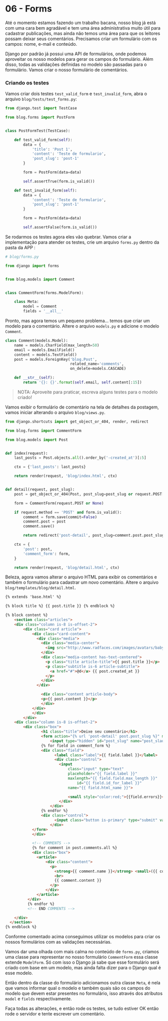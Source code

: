 # 06 - Forms
Até o momento estamos fazendo um trabalho bacana, nosso blog já está com uma cara bem agradável e tem uma área administrativa muito útil para cadastrar publicações, mas ainda não temos uma área para que os leitores possam deixar seus comentários. Precisamos criar um formulário com os campos: nome, e-mail e conteúdo.

Django por padrão já possui uma API de formulários, onde podemos aproveitar os nosso modelos para gerar os campos do formulário. Além disso, todas as validações definidas no modelo são passadas para o formulário. Vamos criar o nosso formulário de comentários.

### Criando os testes
Vamos criar dois testes `test_valid_form` e `test_invalid_form`, abra o arquivo `blog/tests/test_forms.py`:
```python
from django.test import TestCase

from blog.forms import PostForm


class PostFormTest(TestCase):

    def test_valid_form(self):
        data = {
            'title': 'Post 1',
            'content': 'Teste de formulario',
            'post_slug': 'post-1'
        }

        form = PostForm(data=data)

        self.assertTrue(form.is_valid())

    def test_invalid_form(self):
        data = {
            'content': 'Teste de formulario',
            'post_slug': 'post-1'
        }

        form = PostForm(data=data)

        self.assertFalse(form.is_valid())
``` 
Se rodarmos os testes agora eles vão quebrar. Vamos criar a implementação para atender os testes, crie um arquivo `forms.py` dentro da pasta da APP :
```python
# blog/forms.py

from django import forms


from blog.models import Comment


class CommentForm(forms.ModelForm):

    class Meta:
        model = Comment
        fields = '__all__'
```
Pronto, mas agora temos um pequeno problema... temos que criar um modelo para o comentário. Altere o arquivo `models.py` e adicione o modelo `Comment`.
```python
class Comment(models.Model):
    name = models.CharField(max_length=50)
    email = models.EmailField()
    content = models.TextField()
    post = models.ForeignKey('blog.Post',
                             related_name='comments',
                             on_delete=models.CASCADE)

    def __str__(self):
        return '{}: {}'.format(self.email, self.content[:15])
```

> NOTA: Aproveite para praticar, escreva alguns testes para o modelo criado!

Vamos exibir o formulário de comentário na tela de detalhes da postagem, vamos iniciar alterando o arquivo `blog/views.py`.
```python
from django.shortcuts import get_object_or_404, render, redirect

from blog.forms import CommentForm

from blog.models import Post


def index(request):
    last_posts = Post.objects.all().order_by('-created_at')[:5]

    ctx = {'last_posts': last_posts}

    return render(request, 'blog/index.html', ctx)


def detail(request, post_slug):
    post = get_object_or_404(Post, post_slug=post_slug or request.POST['post_slug'])

    form = CommentForm(request.POST or None)

    if request.method == 'POST' and form.is_valid():
        comment = form.save(commit=False)
        comment.post = post
        comment.save()

        return redirect('post-detail', post_slug=comment.post.post_slug)

    ctx = {
        'post': post,
        'comment_form': form,
    }

    return render(request, 'blog/detail.html', ctx)
```
Beleza, agora vamos alterar o arquivo HTML para exibir os comentários e também o formulário para cadastrar um novo comentário. Altere o arquivo `blog/templates/blog/detail.html`.
```html
{% extends 'base.html' %}

{% block title %} {{ post.title }} {% endblock %}

{% block content %}
	<section class="articles">
    <div class="column is-8 is-offset-2">
    	<div class="card article">
		    <div class="card-content">
		      <div class="media">
		        <div class="media-center">
		          <img src="http://www.radfaces.com/images/avatars/baby-sinclair.jpg" class="author-image" alt="Placeholder image">
		        </div>
		        <div class="media-content has-text-centered">
		          <p class="title article-title">{{ post.title }}</p>
		          <p class="subtitle is-6 article-subtitle">
		            <a href="#">@d</a> {{ post.created_at }}
		          </p>
		        </div>
		      </div>

		    	<div class="content article-body">
		        <p>{{ post.content }}</p>
		    	</div>
		  	</div>
			</div>
		</div>
    <div class="column is-8 is-offset-2">
    	<div class="box">
				<h1 class="title">Deixe seu comentário</h1>
				<form action="{% url 'post-detail' post.post_slug %}" method="POST">{% csrf_token %}
					<input type="hidden" id="post_slug" name="post_slaug" value="{{ post.post_slug }}">
	  			{% for field in comment_form %}
  				<div class="field">
					  <label class="label">{{ field.label }}</label>
					  <div class="control">
					    <input
					    	class="input" type="text"
					    	placeholder="{{ field.label }}" 
					    	maxlength="{{ field.field.max_length }}"
								id="{{ field.id_for_label }}"
					    	name="{{ field.html_name }}">

					    	<small style="color:red;">{{field.errors}}</small>
					 	</div>
					</div>
	  			{% endfor %}
	  			<div class="control">
					  <input class="button is-primary" type="submit" value="Salvar">
					</div>
	    	</form>
			</div>

			<!-- COMMENTS -->
			{% for comment in post.comments.all %}
			<div class="box">
			  <article>
			      <div class="content">
			        <p>
			          <strong>{{ comment.name }}</strong> <small>({{ comment.email }})</small>
			          <br>
			          {{ comment.content }}
			        </p>
			      </div>
			  </article>
		  </div>
		  {% endfor %}
		  <!-- END COMMENTS -->

    </div>
  </section>
{% endblock %}
```
Conforme comentado acima conseguimos utilizar os modelos para criar os nossos formulários com as validações necessárias. 

Vamos dar uma olhada com mais calma no conteúdo de `forms.py`, criamos uma classe para representar no nosso formulário `CommentForm` essa classe extende `ModelForm`. Só com isso o Django já sabe que esse formulário será criado com base em um modelo, mas ainda falta dizer para o Django qual é esse modelo.

Então dentro da classe do formulário adicionamos outra classe `Meta`, é nela que vamos informar qual o modelo e também quais são os campos do modelo que devem estar presentes no formulário, isso através dos atributos `model` e `fields` respectivamente.

Faça todas as alterações, e então rode os testes, se tudo estiver OK então rode o servidor e tente escrever um comentário.